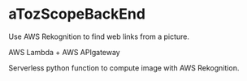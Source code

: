 # aTozScopeBackEnd
Use AWS Rekognition to find web links from a picture. 

AWS Lambda + AWS APIgateway

Serverless python function to compute image with AWS Rekognition.

